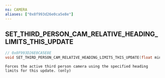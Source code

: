 ```yaml
---
ns: CAMERA
aliases: ["0x8f993d26e0ca5e8e"]
---
```

## SET_THIRD_PERSON_CAM_RELATIVE_HEADING_LIMITS_THIS_UPDATE

```c
// 0x8F993D26E0CA5E8E
void SET_THIRD_PERSON_CAM_RELATIVE_HEADING_LIMITS_THIS_UPDATE(float minRelativeHeading, float maxRelativeHeading);
```

```
Forces the active third person camera using the specified heading limits for this update. (only)
```
